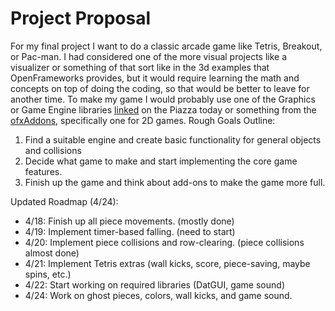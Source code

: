 # Project Proposal
  For my final project I want to do a classic arcade game like Tetris, Breakout, or Pac-man. I had considered one of the more visual projects like a visualizer or something of that sort like in the 3d examples that OpenFrameworks provides, but it would require learning the math and concepts on top of doing the coding, so that would be better to leave for another time. 
  To make my game I would probably use one of the Graphics or Game Engine libraries [linked](https://github.com/fffaraz/awesome-cpp) on the Piazza today or something from the [ofxAddons](http://ofxaddons.com/categories/17-game-engine), specifically one for 2D games. 
Rough Goals Outline:
1. Find a suitable engine and create basic functionality for general objects and collisions
2. Decide what game to make and start implementing the core game features.
3. Finish up the game and think about add-ons to make the game more full.

Updated Roadmap (4/24):
- 4/18: Finish up all piece movements. (mostly done) 
- 4/19: Implement timer-based falling. (need to start)
- 4/20: Implement piece collisions and row-clearing. (piece collisions almost done)
- 4/21: Implement Tetris extras (wall kicks, score, piece-saving, maybe spins, etc.)
- 4/22: Start working on required libraries (DatGUI, game sound)
- 4/24: Work on ghost pieces, colors, wall kicks, and game sound.
